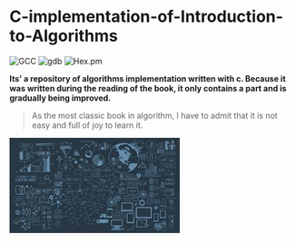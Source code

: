 # C-implementation-of-Introduction-to-Algorithms

![GCC](https://img.shields.io/badge/GCC/G++-v5.4.0-brightgreen.svg)  ![gdb](https://img.shields.io/badge/gdb-v7.11.1-brightgreen.svg)  ![Hex.pm](https://img.shields.io/hexpm/l/plug.svg?style=flat-square)  

**Its' a repository of algorithms implementation written with c. Because it was written during the reading of the book, it only contains a part and is gradually being improved.** 

> As the most classic book in algorithm, I have to admit that it is not easy and full of joy to learn it.

![al](images.jpeg)



